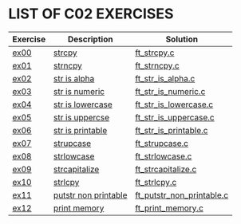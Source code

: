 # LIST OF C02 EXERCISES

|Exercise        |Description                    |Solution                     |
|-------------|-------------------------------|-----------------------------|
|[ex00](https://github.com/achrafelkhnissi/1337/blob/master/Piscine-2021/DAYS/C02/ex03)   |[strcpy](https://github.com/achrafelkhnissi/1337/blob/master/Piscine-2021/DAYS/C02/ex03/README.md)           |[ft_strcpy.c](https://github.com/achrafelkhnissi/1337/blob/master/Piscine-2021/DAYS/C02/ex03/ft_strcpy.c)      |
|[ex01](https://github.com/achrafelkhnissi/1337/blob/master/Piscine-2021/DAYS/C02/ex04)   |[strncpy](https://github.com/achrafelkhnissi/1337/blob/master/Piscine-2021/DAYS/C02/ex04/README.md)        |[ft_strncpy.c](https://github.com/achrafelkhnissi/1337/blob/master/Piscine-2021/DAYS/C02/ex04/ft_strncpy.c)  |
|[ex02](https://github.com/achrafelkhnissi/1337/blob/master/Piscine-2021/DAYS/C02/ex11)   |[str is alpha](https://github.com/achrafelkhnissi/1337/blob/master/Piscine-2021/DAYS/C02/ex11/README.md) |[ft_str_is_alpha.c](https://github.com/achrafelkhnissi/1337/blob/master/Piscine-2021/DAYS/C02/ex11/ft_str_is_alpha.c) |
|[ex03](https://github.com/achrafelkhnissi/1337/blob/master/Piscine-2021/DAYS/C02/ex12)   |[str is numeric](https://github.com/achrafelkhnissi/1337/blob/master/Piscine-2021/DAYS/C02/ex12/README.md) |[ft_str_is_numeric.c](https://github.com/achrafelkhnissi/1337/blob/master/Piscine-2021/DAYS/C02/ex12/ft_str_is_numeric.c) |
|[ex04](https://github.com/achrafelkhnissi/1337/blob/master/Piscine-2021/DAYS/C02/ex13)   |[str is lowercase](https://github.com/achrafelkhnissi/1337/blob/master/Piscine-2021/DAYS/C02/ex13/README.md) |[ft_str_is_lowercase.c](https://github.com/achrafelkhnissi/1337/blob/master/Piscine-2021/DAYS/C02/ex13/ft_str_is_lowercase.c) |
|[ex05](https://github.com/achrafelkhnissi/1337/blob/master/Piscine-2021/DAYS/C02/ex14)   |[str is uppercse](https://github.com/achrafelkhnissi/1337/blob/master/Piscine-2021/DAYS/C02/ex14/README.md) |[ft_str_is_uppercase.c](https://github.com/achrafelkhnissi/1337/blob/master/Piscine-2021/DAYS/C02/ex14/ft_str_is_uppercase.c) |
|[ex06](https://github.com/achrafelkhnissi/1337/blob/master/Piscine-2021/DAYS/C02/ex15)   |[str is printable](https://github.com/achrafelkhnissi/1337/blob/master/Piscine-2021/DAYS/C02/ex15/README.md) |[ft_str_is_printable.c](https://github.com/achrafelkhnissi/1337/blob/master/Piscine-2021/DAYS/C02/ex15/ft_str_is_printable.c) |
|[ex07](https://github.com/achrafelkhnissi/1337/blob/master/Piscine-2021/DAYS/C02/ex08)   |[strupcase](https://github.com/achrafelkhnissi/1337/blob/master/Piscine-2021/DAYS/C02/ex08/README.md)     |[ft_strupcase.c](https://github.com/achrafelkhnissi/1337/blob/master/Piscine-2021/DAYS/C02/ex08/ft_strupcase.c)|
|[ex08](https://github.com/achrafelkhnissi/1337/blob/master/Piscine-2021/DAYS/C02/ex09)   |[strlowcase](https://github.com/achrafelkhnissi/1337/blob/master/Piscine-2021/DAYS/C02/ex09/README.md) |[ft_strlowcase.c](https://github.com/achrafelkhnissi/1337/blob/master/Piscine-2021/DAYS/C02/ex09/ft_strlowcase.c) |
|[ex09](https://github.com/achrafelkhnissi/1337/blob/master/Piscine-2021/DAYS/C02/estrlowcasex10)   |[strcapitalize](https://github.com/achrafelkhnissi/1337/blob/master/Piscine-2021/DAYS/C02/ex10/README.md) |[ft_strcapitalize.c](https://github.com/achrafelkhnissi/1337/blob/master/Piscine-2021/DAYS/C02/ex10/ft_strcapitalize.c) |
|[ex10](https://github.com/achrafelkhnissi/1337/blob/master/Piscine-2021/DAYS/C02/ex19)   |[strlcpy](https://github.com/achrafelkhnissi/1337/blob/master/Piscine-2021/DAYS/C02/ex19/README.md) |[ft_strlcpy.c](https://github.com/achrafelkhnissi/1337/blob/master/Piscine-2021/DAYS/C02/ex19/ft_strlcpy.c) |
|[ex11](https://github.com/achrafelkhnissi/1337/blob/master/Piscine-2021/DAYS/C02/ex22)   |[putstr non printable](https://github.com/achrafelkhnissi/1337/blob/master/Piscine-2021/DAYS/C02/ex22/README.md) |[ft_putstr_non_printable.c](https://github.com/achrafelkhnissi/1337/blob/master/Piscine-2021/DAYS/C02/ex22/ft_putstr_non_printable.c) |
|[ex12](https://github.com/achrafelkhnissi/1337/blob/master/Piscine-2021/DAYS/C02/ex23)   |[print memory](https://github.com/achrafelkhnissi/1337/blob/master/Piscine-2021/DAYS/C02/ex23/README.md) |[ft_print_memory.c](https://github.com/achrafelkhnissi/1337/blob/master/Piscine-2021/DAYS/C02/ex23/ft_print_memory.c) |
